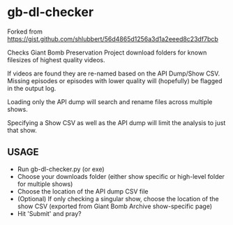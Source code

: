 # gb-dl-checker

Forked from https://gist.github.com/shlubbert/56d4865d1256a3d1a2eeed8c23df7bcb 

Checks Giant Bomb Preservation Project download folders for known filesizes of highest quality videos.

If videos are found they are re-named based on the API Dump/Show CSV. Missing episodes or episodes with lower quality will (hopefully)
be flagged in the output log.

Loading only the API dump will search and rename files across multiple shows. 

Specifying a Show CSV as well as the API dump will limit the analysis to just that show.

## USAGE
- Run gb-dl-checker.py (or exe)
- Choose your downloads folder (either show specific or high-level folder for multiple shows)
- Choose the location of the API dump CSV file
- (Optional) If only checking a singular show, choose the location of the show CSV (exported from Giant Bomb Archive show-specific page)
- Hit 'Submit' and pray?

